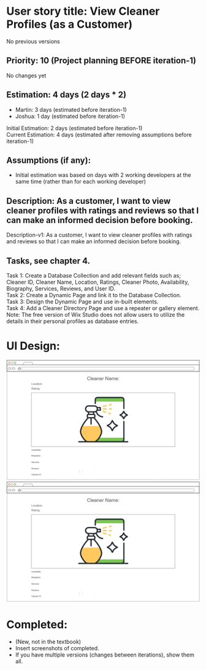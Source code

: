 # User story title: View Cleaner Profiles (as a Customer)
No previous versions

## Priority: 10 (Project planning BEFORE iteration-1)
No changes yet

## Estimation: 4 days (2 days * 2)
* Martin: 3 days (estimated before iteration-1)
* Joshua: 1 day (estimated before iteration-1)

Initial Estimation: 2 days (estimated before iteration-1)  
Current Estimation: 4 days (estimated after removing assumptions before iteration-1)

## Assumptions (if any):
* Initial estimation was based on days with 2 working developers at the same time (rather than for each working developer)

## Description: As a customer, I want to view cleaner profiles with ratings and reviews so that I can make an informed decision before booking.
Description-v1: As a customer, I want to view cleaner profiles with ratings and reviews so that I can make an informed decision before booking.

## Tasks, see chapter 4.
Task 1: Create a Database Collection and add relevant fields such as;
Cleaner ID, Cleaner Name, Location, Ratings, Cleaner Photo, Availability, Biography, Services, Reviews, and User ID.  
Task 2: Create a Dynamic Page and link it to the Database Collection.  
Task 3: Design the Dynamic Page and use in-built elements.  
Task 4: Add a Cleaner Directory Page and use a repeater or gallery element.  
Note: The free version of Wix Studio does not allow users to utilize the details in their personal profiles as database entries.

# UI Design:
![image alt](https://github.com/MartinArmstrongAU/CP3407_Group_Project/blob/main/images/mockup%20cleaner%20profiles.jpg)
![image alt](../images/mockup%20cleaner%20profiles.jpg)
# Completed:
* (New, not in the textbook) 
* Insert screenshots of completed. 
* If you have multiple versions (changes between iterations), show them all.